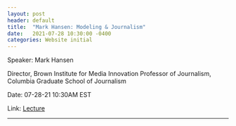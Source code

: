 ```yaml
---
layout: post
header: default
title:  "Mark Hansen: Modeling & Journalism"
date:   2021-07-28 10:30:00 -0400
categories: Website initial
---
```


Speaker: Mark Hansen

Director, Brown Institute for Media Innovation
Professor of Journalism, Columbia Graduate School of Journalism

Date: 07-28-21 10:30AM EST

Link: [Lecture](https://columbiauniversity.zoom.us/j/93079929576?pwd=K1d1WHFjempUcUNsWHZFNHlQc2N5UT09)



______
